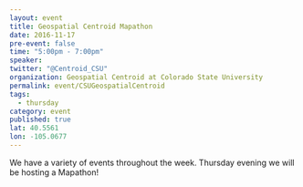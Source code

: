 ```yaml
---
layout: event
title: Geospatial Centroid Mapathon
date: 2016-11-17
pre-event: false
time: "5:00pm - 7:00pm"
speaker: 
twitter: "@Centroid_CSU"
organization: Geospatial Centroid at Colorado State University
permalink: event/CSUGeospatialCentroid
tags: 
  - thursday
category: event
published: true
lat: 40.5561
lon: -105.0677
---
```


We have a variety of events throughout the week. Thursday evening we will be hosting a Mapathon!
